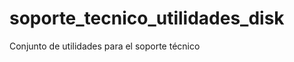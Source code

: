 soporte_tecnico_utilidades_disk
===============================

Conjunto de utilidades para el soporte técnico